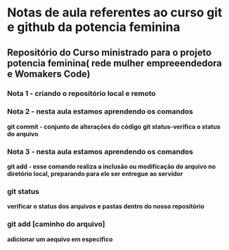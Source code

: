 ﻿# Notas de aula referentes ao curso git e github da potencia feminina
 
 ## Repositório do Curso ministrado para o projeto potencia feminina( rede mulher empreeendedora e Womakers Code)

### Nota 1 - criando o repositório local e remoto
### Nota 2 - nesta aula estamos aprendendo os comandos 
**git commit - conjunto de alterações do código**
**git status-verifica o status do arquivo**

### Nota 3 - nesta aula estamos aprendendo os comandos 
**git add - esse comando realiza a inclusão ou modificação do arquivo no diretório local, preparando para ele ser entregue ao servidor**

### git status
 **verificar o status dos arquivos e pastas dentro do nosso repositório**

 ### git add [caminho do arquivo]

 **adicionar um aequivo em específico**

